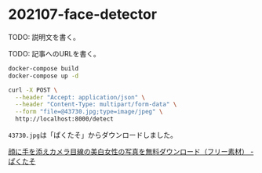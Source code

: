 # 202107-face-detector

TODO: 説明文を書く。

TODO: 記事へのURLを書く。

```sh
docker-compose build
docker-compose up -d

curl -X POST \
  --header "Accept: application/json" \
  --header "Content-Type: multipart/form-data" \
  --form "file=@43730.jpg;type=image/jpeg" \
  http://localhost:8000/detect
```

`43730.jpg`は「ぱくたそ」からダウンロードしました。

[顔に手を添えカメラ目線の美白女性の写真を無料ダウンロード（フリー素材） - ぱくたそ](https://www.pakutaso.com/20210219041post-33497.html)
